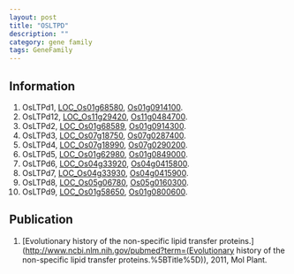 ```yaml
---
layout: post
title: "OSLTPD"
description: ""
category: gene family
tags: GeneFamily
---
```


## Information
1. OsLTPd1, [LOC_Os01g68580](http://rice.plantbiology.msu.edu/cgi-bin/ORF_infopage.cgi?orf=LOC_Os01g68580), [Os01g0914100](http://rapdb.dna.affrc.go.jp/viewer/gbrowse_details/irgsp1?name=Os01g0914100).
2. OsLTPd12, [LOC_Os11g29420](http://rice.plantbiology.msu.edu/cgi-bin/ORF_infopage.cgi?orf=LOC_Os11g29420), [Os11g0484700](http://rapdb.dna.affrc.go.jp/viewer/gbrowse_details/irgsp1?name=Os11g0484700).
3. OsLTPd2, [LOC_Os01g68589](http://rice.plantbiology.msu.edu/cgi-bin/ORF_infopage.cgi?orf=LOC_Os01g68589), [Os01g0914300](http://rapdb.dna.affrc.go.jp/viewer/gbrowse_details/irgsp1?name=Os01g0914300).
4. OsLTPd3, [LOC_Os07g18750](http://rice.plantbiology.msu.edu/cgi-bin/ORF_infopage.cgi?orf=LOC_Os07g18750), [Os07g0287400](http://rapdb.dna.affrc.go.jp/viewer/gbrowse_details/irgsp1?name=Os07g0287400).
5. OsLTPd4, [LOC_Os07g18990](http://rice.plantbiology.msu.edu/cgi-bin/ORF_infopage.cgi?orf=LOC_Os07g18990), [Os07g0290200](http://rapdb.dna.affrc.go.jp/viewer/gbrowse_details/irgsp1?name=Os07g0290200).
6. OsLTPd5, [LOC_Os01g62980](http://rice.plantbiology.msu.edu/cgi-bin/ORF_infopage.cgi?orf=LOC_Os01g62980), [Os01g0849000](http://rapdb.dna.affrc.go.jp/viewer/gbrowse_details/irgsp1?name=Os01g0849000).
7. OsLTPd6, [LOC_Os04g33920](http://rice.plantbiology.msu.edu/cgi-bin/ORF_infopage.cgi?orf=LOC_Os04g33920), [Os04g0415800](http://rapdb.dna.affrc.go.jp/viewer/gbrowse_details/irgsp1?name=Os04g0415800).
8. OsLTPd7, [LOC_Os04g33930](http://rice.plantbiology.msu.edu/cgi-bin/ORF_infopage.cgi?orf=LOC_Os04g33930), [Os04g0415900](http://rapdb.dna.affrc.go.jp/viewer/gbrowse_details/irgsp1?name=Os04g0415900).
9. OsLTPd8, [LOC_Os05g06780](http://rice.plantbiology.msu.edu/cgi-bin/ORF_infopage.cgi?orf=LOC_Os05g06780), [Os05g0160300](http://rapdb.dna.affrc.go.jp/viewer/gbrowse_details/irgsp1?name=Os05g0160300).
10. OsLTPd9, [LOC_Os01g58650](http://rice.plantbiology.msu.edu/cgi-bin/ORF_infopage.cgi?orf=LOC_Os01g58650), [Os01g0800600](http://rapdb.dna.affrc.go.jp/viewer/gbrowse_details/irgsp1?name=Os01g0800600).

## Publication
1. [Evolutionary history of the non-specific lipid transfer proteins.](http://www.ncbi.nlm.nih.gov/pubmed?term=(Evolutionary history of the non-specific lipid transfer proteins.%5BTitle%5D)), 2011, Mol Plant.


